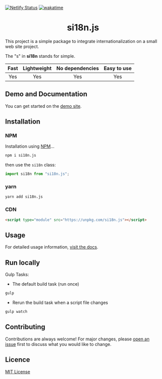 [![Netlify Status](https://api.netlify.com/api/v1/badges/8265ca9c-3d2f-434a-94b8-0b5f3ff7af45/deploy-status)](https://app.netlify.com/sites/si18n/deploys) [![wakatime](https://wakatime.com/badge/user/c7cc65f4-4921-4723-a014-551e8110a116/project/7b08fe76-98cb-44e3-bcab-294aad0fda0a.svg)](https://wakatime.com/badge/user/c7cc65f4-4921-4723-a014-551e8110a116/project/7b08fe76-98cb-44e3-bcab-294aad0fda0a)

<div align="center">
  <h1>si18n.js</h1>
</div>

This project is a simple package to integrate internationalization on a small web site project.

The "s" in **si18n** stands for simple.

| Fast | Lightweight | No dependencies | Easy to use |
|:----:|:-----------:|:---------------:|:-----------:|
| Yes  | Yes         | Yes             | Yes         |

## Demo and Documentation

You can get started on the [demo site](https://si18n.js.bruxelles.dev/).

## Installation

### NPM

Installation using [NPM](https://www.npmjs.com/package/si18n.js)...
```bash
npm i si18n.js
```

then use the `si18n` class:
```js
import si18n from "si18n.js";
```

### yarn

```bash
yarn add si18n.js
```

### CDN

```html
<script type="module" src="https://unpkg.com/si18n.js"></script>
```

## Usage

For detailed usage information,
[visit the docs](https://si18n.js.bruxelles.dev).

## Run locally

Gulp Tasks:

  - The default build task (run once)
  ```bash
  gulp
  ```

  - Rerun the build task when a script file changes
  ```bash
  gulp watch
  ```

## Contributing

Contributions are always welcome! For major changes, please [open an issue](https://github.com/jdbruxelles/si18n/issues/new) first to discuss what you would like to change.

## Licence

[MIT License](LICENSE)
